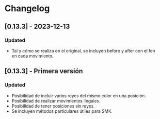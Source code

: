 # Changelog

## [0.13.3] - 2023-12-13
### Updated
- Tal y cómo se realiza en el original, se incluyen before y after con el fen en cada movimiento.

## [0.13.3] - Primera versión
### Updated
- Posibilidad de incluir varios reyes del mismo color en una posición.
- Posibilidad de realizar movimientos ilegales.
- Posibilidad de tener posiciones sin reyes.
- Se incluyen métodos particulares útiles para SMK.